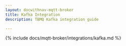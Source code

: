 ```yaml
---
layout: docwithnav-mqtt-broker
title: Kafka Integration
description: TBMQ Kafka integration guide 

---
```


{% include docs/mqtt-broker/integrations/kafka.md %}

